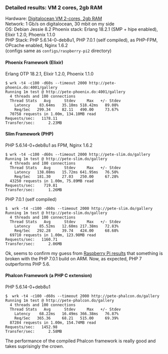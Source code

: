 ### Detailed results: VM 2 cores, 2gb RAM ###

Hardware: [Digitalocean VM 2-cores, 2gb RAM](https://www.digitalocean.com/pricing)    
Network: 1 Gb/s on digitalocean, 30 mbit on my side    
OS: Debian Jessie 8.2 
Phoenix stack: Erlang 18.2.1 (SMP + hipe enabled), Elixir 1.2.0, Phoenix 1.1.0   
PHP Stack: PHP 5.6.14-0-deb8u1, PHP 7.0.1 (self compiled), as PHP-FPM, OPcache enabled, Nginx 1.6.2    
(configs same as ```configs/raspberry-pi2``` directory)

#### Phoenix Framework (Elixir) ####
Erlang OTP 18.2.1, Elixir 1.2.0, Phoenix 1.1.0   
```
$ wrk -t4 -c100 -d60s --timeout 2000 http://pete-phoenix.do:4001/gallery
Running 1m test @ http://pete-phoenix.do:4001/gallery
  4 threads and 100 connections
  Thread Stats   Avg      Stdev     Max   +/- Stdev
    Latency    83.64ms   35.18ms 518.42ms   89.08%
    Req/Sec   299.34     82.11   490.00     73.67%
  70758 requests in 1.00m, 134.10MB read
Requests/sec:   1178.11
Transfer/sec:      2.23MB
```

#### Slim Framework (PHP) ####
PHP 5.6.14-0+deb8u1 as FPM, Nginx 1.6.2
```
$ wrk -t4 -c100 -d60s --timeout 2000 http://pete-slim.do/gallery
Running 1m test @ http://pete-slim.do/gallery
  4 threads and 100 connections
  Thread Stats   Avg      Stdev     Max   +/- Stdev
    Latency   138.08ms   15.72ms 641.95ms   76.50%
    Req/Sec   181.30     27.03   250.00     67.28%
  43250 requests in 1.00m, 75.89MB read
Requests/sec:    719.81
Transfer/sec:      1.26MB
```

PHP 7.0.1 (self compiled)
```
$  wrk -t4 -c100 -d60s --timeout 2000 http://pete-slim.do/gallery
Running 1m test @ http://pete-slim.do/gallery
  4 threads and 100 connections
  Thread Stats   Avg      Stdev     Max   +/- Stdev
    Latency    85.52ms   12.60ms 217.38ms   72.83%
    Req/Sec   292.28     39.74   424.00     68.68%
  69710 requests in 1.00m, 123.98MB read
Requests/sec:   1160.71
Transfer/sec:      2.06MB
```
Ok, seems to confirm my guess from [Raspberry Pi results](results--raspberry-pi2.md) that something is 
broken with the PHP 7.0.1 build on ARM. Now, as expected, PHP 7 outperforms PHP 5.6.

#### Phalcon Framework (a PHP C extension) ####
PHP 5.6.14-0+deb8u1
```
$  wrk -t4 -c100 -d60s --timeout 2000 http://pete-phalcon.do/gallery
Running 1m test @ http://pete-phalcon.do/gallery
  4 threads and 100 connections
  Thread Stats   Avg      Stdev     Max   +/- Stdev
    Latency    68.22ms   16.49ms 366.38ms   76.87%
    Req/Sec   365.36     68.21   515.00     69.39%
  87284 requests in 1.00m, 154.74MB read
Requests/sec:   1452.98
Transfer/sec:      2.58MB
```
The performance of the compiled Phalcon framework is really good and takes suprisingly the 
crown.
